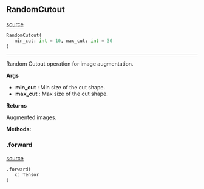 #


## RandomCutout
[source](https://github.com/RLE-Foundation/Hsuanwu/blob/main/hsuanwu/xplore/augmentation/random_cutout.py/#L7)
```python 
RandomCutout(
   min_cut: int = 10, max_cut: int = 30
)
```


---
Random Cutout operation for image augmentation.

**Args**

* **min_cut**  : Min size of the cut shape.
* **max_cut**  : Max size of the cut shape.


**Returns**

Augmented images.


**Methods:**


### .forward
[source](https://github.com/RLE-Foundation/Hsuanwu/blob/main/hsuanwu/xplore/augmentation/random_cutout.py/#L22)
```python
.forward(
   x: Tensor
)
```

